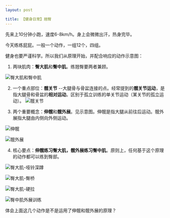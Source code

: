 ```yaml
---
layout: post

title: 【健身日常】翘臀
---
```


先来上10分钟小跑，速度6-8km/h。身上会微微出汗，热身完毕。

今天练练屁屁。一般一个动作，一组12个，四组。


健身也要严谨科学。所以我们从原理开始，并配合响应的动作示意图：

1. 两块肌肉：**臀大肌**和**臀中肌**。练翘臀要两者兼顾。

![臀大肌和臀中肌](臀部.jpg)

2. 一个重点部位：**髋关节** --大腿骨与骨盆连接的点。经常提到的**髋关节运动**，是指大腿骨和骨盆的**相对运动**。区别于孤立训练的单关节运动（某关节的孤立运动）。
![髋关节](髋关节.jpg)

3. 两个重要概念：**伸髋**和**髋外展**。见示意图。伸髋是指大腿从前往后运动。髋外展指大腿由内侧向外侧运动。

![伸髋](伸髋.jpg)

![髋外展](髋外展.jpg)

4. 核心要点：**伸髋练习臀大肌，髋外展练习臀中肌**。原则上，任何基于这个原理的动作都可以练到臀部。

![臀大肌-哑铃深蹲](哑铃深蹲.jpg)

![臀大肌-臀桥](臀桥.jpeg)

![臀大肌-硬拉](硬拉.jpeg)

![臀中肌外展训练](臀中肌训练.jpg)

体会上面这几个动作是不是运用了伸髋和髋外展的原理？

